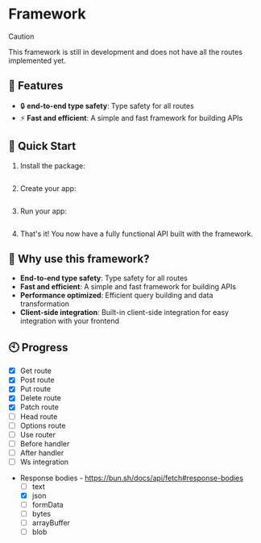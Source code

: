 # Framework

> [!CAUTION]
> This framework is still in development and does not have all the routes implemented yet.

## 🌟 Features

- 🔒 **end-to-end type safety**: Type safety for all routes
- ⚡ **Fast and efficient**: A simple and fast framework for building APIs

## 🚀 Quick Start

1. Install the package:

```bash

```

2. Create your app:

```typescript

```

3. Run your app:

```bash

```

4. That's it! You now have a fully functional API built with the framework.

## 🌟 Why use this framework?

- **End-to-end type safety**: Type safety for all routes
- **Fast and efficient**: A simple and fast framework for building APIs
- **Performance optimized**: Efficient query building and data transformation
- **Client-side integration**: Built-in client-side integration for easy integration with your frontend

## 🕙 Progress

- [x] Get route
- [x] Post route
- [X] Put route
- [X] Delete route
- [X] Patch route
- [ ] Head route
- [ ] Options route
- [ ] Use router
- [ ] Before handler
- [ ] After handler
- [ ] Ws integration
- Response bodies - https://bun.sh/docs/api/fetch#response-bodies
    - [ ] text
    - [x] json
    - [ ] formData
    - [ ] bytes
    - [ ] arrayBuffer
    - [ ] blob
